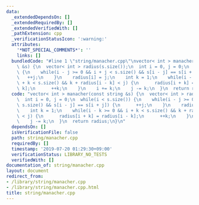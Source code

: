 ```yaml
---
data:
  _extendedDependsOn: []
  _extendedRequiredBy: []
  _extendedVerifiedWith: []
  _pathExtension: cpp
  _verificationStatusIcon: ':warning:'
  attributes:
    '*NOT_SPECIAL_COMMENTS*': ''
    links: []
  bundledCode: "#line 1 \"string/manacher.cpp\"\nvector< int > manacher(const string\
    \ &s) {\n  vector< int > radius(s.size());\n  int i = 0, j = 0;\n  while(i < s.size())\
    \ {\n    while(i - j >= 0 && i + j < s.size() && s[i - j] == s[i + j]) {\n   \
    \   ++j;\n    }\n    radius[i] = j;\n    int k = 1;\n    while(i - k >= 0 && i\
    \ + k < s.size() && k + radius[i - k] < j) {\n      radius[i + k] = radius[i -\
    \ k];\n      ++k;\n    }\n    i += k;\n    j -= k;\n  }\n  return radius;\n}\n"
  code: "vector< int > manacher(const string &s) {\n  vector< int > radius(s.size());\n\
    \  int i = 0, j = 0;\n  while(i < s.size()) {\n    while(i - j >= 0 && i + j <\
    \ s.size() && s[i - j] == s[i + j]) {\n      ++j;\n    }\n    radius[i] = j;\n\
    \    int k = 1;\n    while(i - k >= 0 && i + k < s.size() && k + radius[i - k]\
    \ < j) {\n      radius[i + k] = radius[i - k];\n      ++k;\n    }\n    i += k;\n\
    \    j -= k;\n  }\n  return radius;\n}\n"
  dependsOn: []
  isVerificationFile: false
  path: string/manacher.cpp
  requiredBy: []
  timestamp: '2019-07-20 01:29:30+09:00'
  verificationStatus: LIBRARY_NO_TESTS
  verifiedWith: []
documentation_of: string/manacher.cpp
layout: document
redirect_from:
- /library/string/manacher.cpp
- /library/string/manacher.cpp.html
title: string/manacher.cpp
---
```

